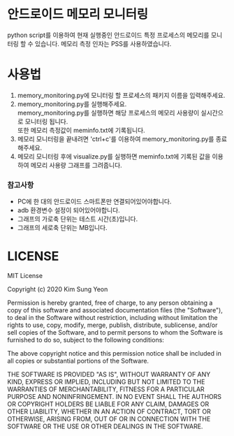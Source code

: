 # 안드로이드 메모리 모니터링
python script를 이용하여 현재 실행중인 안드로이드 특정 프로세스의 메모리를 모니터링 할 수 있습니다.
메모리 측정 인자는 PSS를 사용하였습니다.

# 사용법
1. memory_monitoring.py에 모니터링 할 프로세스의 패키지 이름을 입력해주세요.
1. memory_monitoring.py를 실행해주세요.<br> memory_monitoring.py를 실행하면 해당 프로세스의 메모리 사용량이 실시간으로 모니터링 됩니다.<br>또한 메모리 측정값이 meminfo.txt에 기록됩니다.
1. 메모리 모니터링을 끝내려면 'ctrl+c'를 이용하여 memory_monitoring.py를 종료해주세요.
1. 메모리 모니터링 후에 visualize.py를 실행하면 meminfo.txt에 기록된 값을 이용하여 메모리 사용량 그래프를 그려줍니다.

### 참고사항
- PC에 한 대의 안드로이드 스마트폰만 연결되어있어야합니다.
- adb 환경변수 설정이 되어있어야합니다.
- 그래프의 가로축 단위는 테스트 시간(초)입니다.
- 그래프의 세로축 단위는 MB입니다.


# LICENSE
MIT License

Copyright (c) 2020 Kim Sung Yeon

Permission is hereby granted, free of charge, to any person obtaining a copy
of this software and associated documentation files (the "Software"), to deal
in the Software without restriction, including without limitation the rights
to use, copy, modify, merge, publish, distribute, sublicense, and/or sell
copies of the Software, and to permit persons to whom the Software is
furnished to do so, subject to the following conditions:

The above copyright notice and this permission notice shall be included in all
copies or substantial portions of the Software.

THE SOFTWARE IS PROVIDED "AS IS", WITHOUT WARRANTY OF ANY KIND, EXPRESS OR
IMPLIED, INCLUDING BUT NOT LIMITED TO THE WARRANTIES OF MERCHANTABILITY,
FITNESS FOR A PARTICULAR PURPOSE AND NONINFRINGEMENT. IN NO EVENT SHALL THE
AUTHORS OR COPYRIGHT HOLDERS BE LIABLE FOR ANY CLAIM, DAMAGES OR OTHER
LIABILITY, WHETHER IN AN ACTION OF CONTRACT, TORT OR OTHERWISE, ARISING FROM,
OUT OF OR IN CONNECTION WITH THE SOFTWARE OR THE USE OR OTHER DEALINGS IN THE
SOFTWARE.
